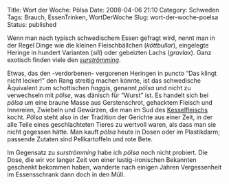 Title: Wort der Woche: Pölsa
Date: 2008-04-06 21:10
Category: Schweden
Tags: Brauch, EssenTrinken, WortDerWoche
Slug: wort-der-woche-poelsa
Status: published

Wenn man nach typisch schwedischem Essen gefragt wird, nennt man in der
Regel Dinge wie die kleinen Fleischbällchen (*köttbullar*), eingelegte
Heringe in hundert Varianten (*sill*) oder gebeizten Lachs (*gravlax*).
Ganz exotisch finden viele den
[*surströmming*](http://www.fiket.de/2006/09/23/surstroemming/).

Etwas, das den -verdorbenen- vergorenen Heringen in puncto “Das klingt
nicht lecker!” den Rang streitig machen könnte, ist das schwedische
Äquivalent zum schottischen *haggis*, genannt *pölsa* und nicht zu
verwechseln mit *pölse*, was dänisch für “Wurst” ist. Es handelt sich
bei *pölsa* um eine braune Masse aus Gerstenschrot, gehacktem Fleisch
und Innereien, Zwiebeln und Gewürzen, die man im Sud des
[Kesselfleischs](http://de.wikipedia.org/wiki/Kesselfleisch) kocht.
*Pölsa* steht also in der Tradition der Gerichte aus einer Zeit, in der
alle Teile eines geschlachteten Tieres zu wertvoll waren, als dass man
sie nicht gegessen hätte. Man kauft *pölsa* heute in Dosen oder im
Plastikdarm; passende Zutaten sind Pellkartoffeln und rote Bete.

Im Gegensatz zu *surströmming* habe ich *pölsa* noch nicht probiert. Die
Dose, die wir vor langer Zeit von einer lustig-ironischen Bekannten
geschenkt bekommen haben, wanderte nach einigen Jahren Vergessenheit im
Essensschrank dann doch in den Müll.

